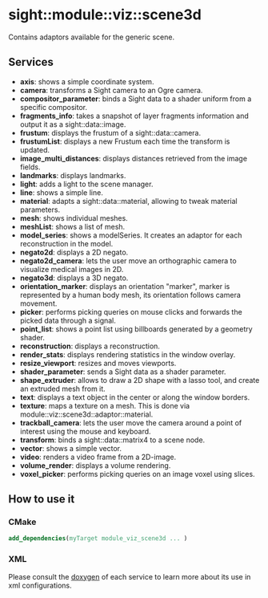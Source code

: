 # sight::module::viz::scene3d

Contains adaptors available for the generic scene.

## Services

- **axis**: shows a simple coordinate system.
- **camera**: transforms a Sight camera to an Ogre camera.
- **compositor_parameter**: binds a Sight data to a shader uniform from a specific compositor.
- **fragments_info**: takes a snapshot of layer fragments information and output it as a sight::data::image.
- **frustum**: displays the frustum of a sight::data::camera.
- **frustumList**: displays a new Frustum each time the transform is updated.
- **image_multi_distances**: displays distances retrieved from the image fields.
- **landmarks**: displays landmarks.
- **light**: adds a light to the scene manager.
- **line**: shows a simple line.
- **material**: adapts a sight::data::material, allowing to tweak material parameters.
- **mesh**: shows individual meshes.
- **meshList**: shows a list of mesh.
- **model_series**: shows a modelSeries. It creates an adaptor for each reconstruction in the model.
- **negato2d**: displays a 2D negato.
- **negato2d_camera**: lets the user move an orthographic camera to visualize medical images in 2D.
- **negato3d**: displays a 3D negato.
- **orientation_marker**: displays an orientation "marker", marker is represented by a human body mesh, its orientation follows camera movement.
- **picker**: performs picking queries on mouse clicks and forwards the picked data through a signal.
- **point_list**: shows a point list using billboards generated by a geometry shader.
- **reconstruction**: displays a reconstruction.
- **render_stats**: displays rendering statistics in the window overlay.
- **resize_viewport**: resizes and moves viewports.
- **shader_parameter**: sends a Sight data as a shader parameter.
- **shape_extruder**: allows to draw a 2D shape with a lasso tool, and create an extruded mesh from it.
- **text**: displays a text object in the center or along the window borders.
- **texture**: maps a texture on a mesh. This is done via module::viz::scene3d::adaptor::material.
- **trackball_camera**: lets the user move the camera around a point of interest using the mouse and keyboard.
- **transform**: binds a sight::data::matrix4 to a scene node.
- **vector**: shows a simple vector.
- **video**: renders a video frame from a 2D-image.
- **volume_render**: displays a volume rendering.
- **voxel_picker**: performs picking queries on an image voxel using slices.

## How to use it

### CMake

```cmake
add_dependencies(myTarget module_viz_scene3d ... )
```

### XML

Please consult the [doxygen](https://sight.pages.ircad.fr/sight) of each service to learn more about its use in xml configurations.
